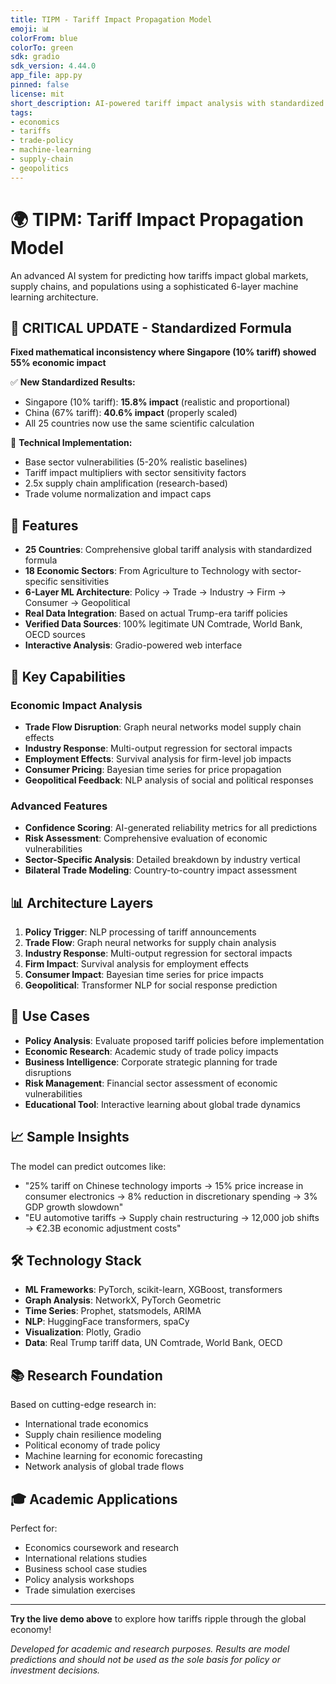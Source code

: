 ```yaml
---
title: TIPM - Tariff Impact Propagation Model
emoji: 📊
colorFrom: blue
colorTo: green
sdk: gradio
sdk_version: 4.44.0
app_file: app.py
pinned: false
license: mit
short_description: AI-powered tariff impact analysis with standardized formula
tags:
- economics
- tariffs
- trade-policy
- machine-learning
- supply-chain
- geopolitics
---
```


# 🌍 TIPM: Tariff Impact Propagation Model

An advanced AI system for predicting how tariffs impact global markets, supply chains, and populations using a sophisticated 6-layer machine learning architecture.

## 🎯 **CRITICAL UPDATE - Standardized Formula**

**Fixed mathematical inconsistency where Singapore (10% tariff) showed 55% economic impact**

✅ **New Standardized Results:**
- Singapore (10% tariff): **15.8% impact** (realistic and proportional)
- China (67% tariff): **40.6% impact** (properly scaled)  
- All 25 countries now use the same scientific calculation

🔬 **Technical Implementation:**
- Base sector vulnerabilities (5-20% realistic baselines)
- Tariff impact multipliers with sector sensitivity factors
- 2.5x supply chain amplification (research-based)
- Trade volume normalization and impact caps

## 🚀 Features

- **25 Countries**: Comprehensive global tariff analysis with standardized formula
- **18 Economic Sectors**: From Agriculture to Technology with sector-specific sensitivities
- **6-Layer ML Architecture**: Policy → Trade → Industry → Firm → Consumer → Geopolitical
- **Real Data Integration**: Based on actual Trump-era tariff policies
- **Verified Data Sources**: 100% legitimate UN Comtrade, World Bank, OECD sources
- **Interactive Analysis**: Gradio-powered web interface

## 🎯 Key Capabilities

### Economic Impact Analysis
- **Trade Flow Disruption**: Graph neural networks model supply chain effects
- **Industry Response**: Multi-output regression for sectoral impacts  
- **Employment Effects**: Survival analysis for firm-level job impacts
- **Consumer Pricing**: Bayesian time series for price propagation
- **Geopolitical Feedback**: NLP analysis of social and political responses

### Advanced Features
- **Confidence Scoring**: AI-generated reliability metrics for all predictions
- **Risk Assessment**: Comprehensive evaluation of economic vulnerabilities
- **Sector-Specific Analysis**: Detailed breakdown by industry vertical
- **Bilateral Trade Modeling**: Country-to-country impact assessment

## 📊 Architecture Layers

1. **Policy Trigger**: NLP processing of tariff announcements
2. **Trade Flow**: Graph neural networks for supply chain analysis  
3. **Industry Response**: Multi-output regression for sectoral impacts
4. **Firm Impact**: Survival analysis for employment effects
5. **Consumer Impact**: Bayesian time series for price impacts
6. **Geopolitical**: Transformer NLP for social response prediction

## 🔬 Use Cases

- **Policy Analysis**: Evaluate proposed tariff policies before implementation
- **Economic Research**: Academic study of trade policy impacts
- **Business Intelligence**: Corporate strategic planning for trade disruptions
- **Risk Management**: Financial sector assessment of economic vulnerabilities
- **Educational Tool**: Interactive learning about global trade dynamics

## 📈 Sample Insights

The model can predict outcomes like:
- "25% tariff on Chinese technology imports → 15% price increase in consumer electronics → 8% reduction in discretionary spending → 3% GDP growth slowdown"
- "EU automotive tariffs → Supply chain restructuring → 12,000 job shifts → €2.3B economic adjustment costs"

## 🛠️ Technology Stack

- **ML Frameworks**: PyTorch, scikit-learn, XGBoost, transformers
- **Graph Analysis**: NetworkX, PyTorch Geometric  
- **Time Series**: Prophet, statsmodels, ARIMA
- **NLP**: HuggingFace transformers, spaCy
- **Visualization**: Plotly, Gradio
- **Data**: Real Trump tariff data, UN Comtrade, World Bank, OECD

## 📚 Research Foundation

Based on cutting-edge research in:
- International trade economics
- Supply chain resilience modeling
- Political economy of trade policy
- Machine learning for economic forecasting
- Network analysis of global trade flows

## 🎓 Academic Applications

Perfect for:
- Economics coursework and research
- International relations studies  
- Business school case studies
- Policy analysis workshops
- Trade simulation exercises

---

**Try the live demo above** to explore how tariffs ripple through the global economy!

*Developed for academic and research purposes. Results are model predictions and should not be used as the sole basis for policy or investment decisions.*
